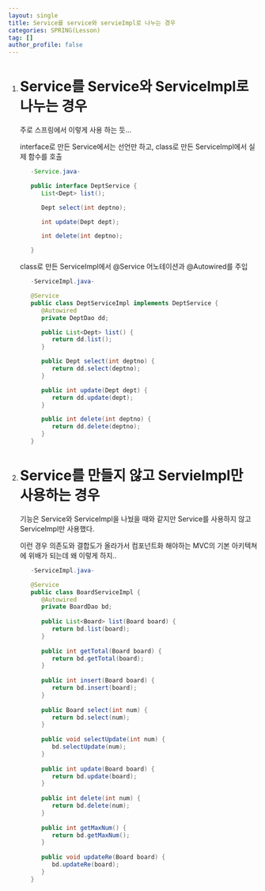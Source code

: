 ```yaml
---
layout: single
title: Service를 service와 servieImpl로 나누는 경우
categories: SPRING(Lesson)
tag: []
author_profile: false
---
```

 
1. # Service를 Service와 ServiceImpl로 나누는 경우

   주로 스프링에서 이렇게 사용 하는 듯...   

   interface로 만든 Service에서는 선언만 하고, class로 만든 ServiceImpl에서 실제 함수를 호출   

   ```java
      -Service.java-

      public interface DeptService {
         List<Dept> list();

         Dept select(int deptno);

         int update(Dept dept);

         int delete(int deptno);

      }
   ```

   class로 만든 ServiceImpl에서 @Service 어노테이션과 @Autowired를 주입
   ```java
      -ServiceImpl.java-

      @Service
      public class DeptServiceImpl implements DeptService {
         @Autowired
         private DeptDao dd;

         public List<Dept> list() {
            return dd.list();
         }

         public Dept select(int deptno) {
            return dd.select(deptno);
         }

         public int update(Dept dept) {
            return dd.update(dept);
         }

         public int delete(int deptno) {
            return dd.delete(deptno);
         }
      }

   ```

1. # Service를 만들지 않고 ServieImpl만 사용하는 경우

   기능은 Service와 ServiceImpl을 나눴을 때와 같지만 Service를 사용하지 않고 ServiceImpl만 사용했다.   

   이런 경우 의존도와 결합도가 올라가서 컴포넌트화 해야하는 MVC의 기본 아키텍쳐에 위배가 되는데 왜 이렇게 하지..

   ```java
      -ServiceImpl.java-

      @Service
      public class BoardServiceImpl {
         @Autowired
         private BoardDao bd;
         
         public List<Board> list(Board board) {
            return bd.list(board);
         }
         
         public int getTotal(Board board) {
            return bd.getTotal(board);
         }
         
         public int insert(Board board) {
            return bd.insert(board);
         }
         
         public Board select(int num) {
            return bd.select(num);
         }
         
         public void selectUpdate(int num) {
            bd.selectUpdate(num);
         }
         
         public int update(Board board) {
            return bd.update(board);
         }
         
         public int delete(int num) {
            return bd.delete(num);
         }
         
         public int getMaxNum() {
            return bd.getMaxNum();
         }
         
         public void updateRe(Board board) {
            bd.updateRe(board);
         }
      }
   ```